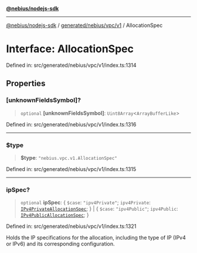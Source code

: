 [**@nebius/nodejs-sdk**](../../../../../README.md)

---

[@nebius/nodejs-sdk](../../../../../README.md) / [generated/nebius/vpc/v1](../README.md) / AllocationSpec

# Interface: AllocationSpec

Defined in: src/generated/nebius/vpc/v1/index.ts:1314

## Properties

### \[unknownFieldsSymbol\]?

> `optional` **\[unknownFieldsSymbol\]**: `Uint8Array`\<`ArrayBufferLike`\>

Defined in: src/generated/nebius/vpc/v1/index.ts:1316

---

### $type

> **$type**: `"nebius.vpc.v1.AllocationSpec"`

Defined in: src/generated/nebius/vpc/v1/index.ts:1315

---

### ipSpec?

> `optional` **ipSpec**: \{ `$case`: `"ipv4Private"`; `ipv4Private`: [`IPv4PrivateAllocationSpec`](IPv4PrivateAllocationSpec.md); \} \| \{ `$case`: `"ipv4Public"`; `ipv4Public`: [`IPv4PublicAllocationSpec`](IPv4PublicAllocationSpec.md); \}

Defined in: src/generated/nebius/vpc/v1/index.ts:1321

Holds the IP specifications for the allocation, including the type of IP (IPv4 or IPv6) and its corresponding configuration.
